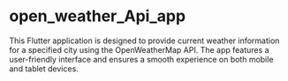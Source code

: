 # open_weather_Api_app
This Flutter application is designed to provide current weather information for a specified city using the OpenWeatherMap API. The app features a user-friendly interface and ensures a smooth experience on both mobile and tablet devices.
